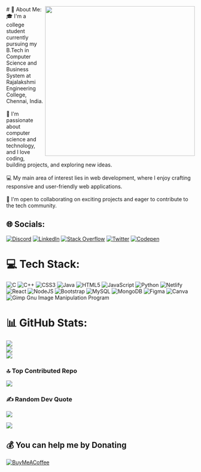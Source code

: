 <img src="https://octodex.github.com/images/daftpunktocat-guy.gif" alt="" width="400" align="right" />
# 💫 About Me:
🎓 I'm a college student currently pursuing my B.Tech in Computer Science and Business System at Rajalakshmi Engineering College, Chennai, India.<br><br>🔭 I'm passionate about computer science and technology, and I love coding, building projects, and exploring new ideas.<br><br>💻 My main area of interest lies in web development, where I enjoy crafting responsive and user-friendly web applications.<br><br>🤝 I'm open to collaborating on exciting projects and eager to contribute to the tech community.

## 🌐 Socials:
[![Discord](https://img.shields.io/badge/Discord-%237289DA.svg?logo=discord&logoColor=white)](https://discord.gg/https://discord.gg/YxHHZAtt) [![LinkedIn](https://img.shields.io/badge/LinkedIn-%230077B5.svg?logo=linkedin&logoColor=white)](https://linkedin.com/in/jeevan-muthu) [![Stack Overflow](https://img.shields.io/badge/-Stackoverflow-FE7A16?logo=stack-overflow&logoColor=white)](https://stackoverflow.com/users/14970635) [![Twitter](https://img.shields.io/badge/Twitter-%231DA1F2.svg?logo=Twitter&logoColor=white)](https://twitter.com/jeevanmuthu_) [![Codepen](https://img.shields.io/badge/Codepen-000000?style=for-the-badge&logo=codepen&logoColor=white)](https://codepen.io/jeevan2305) 

# 💻 Tech Stack:
![C](https://img.shields.io/badge/c-%2300599C.svg?style=for-the-badge&logo=c&logoColor=white) ![C++](https://img.shields.io/badge/c++-%2300599C.svg?style=for-the-badge&logo=c%2B%2B&logoColor=white) ![CSS3](https://img.shields.io/badge/css3-%231572B6.svg?style=for-the-badge&logo=css3&logoColor=white) ![Java](https://img.shields.io/badge/java-%23ED8B00.svg?style=for-the-badge&logo=java&logoColor=white) ![HTML5](https://img.shields.io/badge/html5-%23E34F26.svg?style=for-the-badge&logo=html5&logoColor=white) ![JavaScript](https://img.shields.io/badge/javascript-%23323330.svg?style=for-the-badge&logo=javascript&logoColor=%23F7DF1E) ![Python](https://img.shields.io/badge/python-3670A0?style=for-the-badge&logo=python&logoColor=ffdd54) ![Netlify](https://img.shields.io/badge/netlify-%23000000.svg?style=for-the-badge&logo=netlify&logoColor=#00C7B7) ![React](https://img.shields.io/badge/react-%2320232a.svg?style=for-the-badge&logo=react&logoColor=%2361DAFB) ![NodeJS](https://img.shields.io/badge/node.js-6DA55F?style=for-the-badge&logo=node.js&logoColor=white) ![Bootstrap](https://img.shields.io/badge/bootstrap-%23563D7C.svg?style=for-the-badge&logo=bootstrap&logoColor=white) ![MySQL](https://img.shields.io/badge/mysql-%2300f.svg?style=for-the-badge&logo=mysql&logoColor=white) ![MongoDB](https://img.shields.io/badge/MongoDB-%234ea94b.svg?style=for-the-badge&logo=mongodb&logoColor=white) 	![Figma](https://img.shields.io/badge/figma-%23F24E1E.svg?style=for-the-badge&logo=figma&logoColor=white) ![Canva](https://img.shields.io/badge/Canva-%2300C4CC.svg?style=for-the-badge&logo=Canva&logoColor=white) ![Gimp Gnu Image Manipulation Program](https://img.shields.io/badge/Gimp-657D8B?style=for-the-badge&logo=gimp&logoColor=FFFFFF)

# 📊 GitHub Stats:
![](https://github-readme-stats.vercel.app/api?username=Jeevan2305&theme=onedark&hide_border=true&include_all_commits=true&count_private=true)<br/>
![](https://github-readme-streak-stats.herokuapp.com/?user=Jeevan2305&theme=onedark&hide_border=true)<br/>
![](https://github-readme-stats.vercel.app/api/top-langs/?username=Jeevan2305&theme=onedark&hide_border=true&include_all_commits=true&count_private=true&layout=compact)

### 🔝 Top Contributed Repo
![](https://github-contributor-stats.vercel.app/api?username=Jeevan2305&limit=5&theme=dark&combine_all_yearly_contributions=true)

### ✍️ Random Dev Quote
![](https://quotes-github-readme.vercel.app/api?type=horizontal&theme=radical)

[![](https://visitcount.itsvg.in/api?id=Jeevan2305&icon=0&color=0)](https://visitcount.itsvg.in)

## 💰 You can help me by Donating
  [![BuyMeACoffee](https://img.shields.io/badge/Buy%20Me%20a%20Coffee-ffdd00?style=for-the-badge&logo=buy-me-a-coffee&logoColor=black)](https://buymeacoffee.com/jeevanmuthu) 
  
